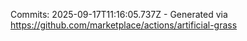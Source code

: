 Commits: 2025-09-17T11:16:05.737Z - Generated via https://github.com/marketplace/actions/artificial-grass
<br>
